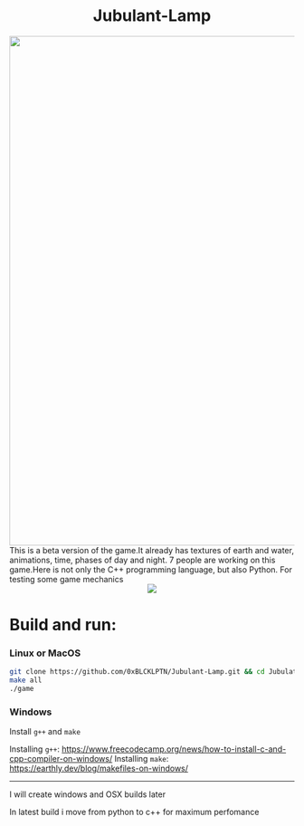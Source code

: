 <div align="center"><h1>Jubulant-Lamp</h1></div>

<div align="center" >
  <image src="https://github.com/0xBLCKLPTN/Jubulant-Lamp/blob/master/Docs/preview.gif" width="900px">
</div>
This is a beta version of the game.It already has textures of earth and water, animations, time, phases of day and night. 7 people are working on this game.Here is not only the C++ programming language, but also Python. For testing some game mechanics

<div align="center">
  <image src="./Docs/screen1.png"/>
</div>

# Build and run:

### Linux or MacOS
```sh
git clone https://github.com/0xBLCKLPTN/Jubulant-Lamp.git && cd Jubulat-Lamb
make all
./game
```

### Windows
Install ```g++``` and ```make```

Installing ```g++```: https://www.freecodecamp.org/news/how-to-install-c-and-cpp-compiler-on-windows/
Installing ```make```: https://earthly.dev/blog/makefiles-on-windows/

---
I will create windows and OSX builds later

In latest build i move from python to c++ for maximum perfomance
